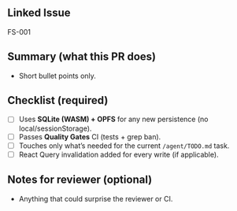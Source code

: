 ## Linked Issue

FS-001

## Summary (what this PR does)

- Short bullet points only.

## Checklist (required)

- [ ] Uses **SQLite (WASM) + OPFS** for any new persistence (no local/sessionStorage).
- [ ] Passes **Quality Gates** CI (tests + grep ban).
- [ ] Touches only what’s needed for the current `/agent/TODO.md` task.
- [ ] React Query invalidation added for every write (if applicable).

## Notes for reviewer (optional)

- Anything that could surprise the reviewer or CI.
